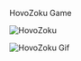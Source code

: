 HovoZoku Game

![HovoZoku](https://i.ibb.co/pwjBkbj/Hovo-Zoku-Game.png)

![HovoZoku Gif](https://i.ibb.co/pPkbYwH/HovoZoku.gif)